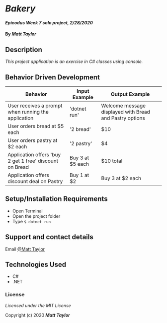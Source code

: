 # _Bakery_

#### _Epicodus Week 7 solo project, 2/28/2020_

#### By _Matt Taylor_

## Description

_This project application is an exercise in C# classes using console._

## Behavior Driven Development
| Behavior | Input Example | Output Example |
|----|----|-----|
| User receives a prompt when running the application | 'dotnet run' | Welcome message displayed with Bread and Pastry options |
| User orders bread at $5 each | '2 bread' | $10 |
| User orders pastry at $2 each | '2 pastry' | $4 |
| Application offers 'buy 2 get 1 free' discount on Bread | Buy 3 at $5 each | $10 total |
| Application offers discount deal on Pastry | Buy 1 at $2 | Buy 3 at $2 each | $5 total |


## Setup/Installation Requirements

* Open Terminal
* Open the project folder
* Type ``$ dotnet run``

## Support and contact details

Email [@Matt Taylor](mailto:me@email.com)

## Technologies Used

* C#
* .NET

### License

*Licensed under the MIT License*

Copyright (c) 2020 **_Matt Taylor_**